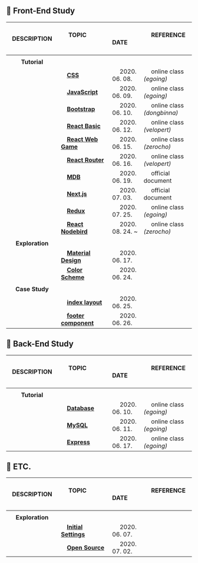 ## :runner: Front-End Study

| 　　 DESCRIPTION 　 　 | 　 TOPIC 　 　　　　　　 　　                                                    | 　 　　 DATE 　 　 　 | 　 REFERENCE 　　　 　　　　  |
| :--------------------: | :------------------------------------------------------------------------------- | :-------------------- | :---------------------------- |
|                        |                                                                                  |                       |                               |
|      **Tutorial**      |                                                                                  |                       |                               |
|                        | 　[**CSS**](./1_self_study_frontend/tutorial__css.md)                            | 　 2020. 06. 08.      | 　 online class _(egoing)_    |
|                        | 　[**JavaScript**](./1_self_study_frontend/tutorial__javascript.md)              | 　 2020. 06. 09.      | 　 online class _(egoing)_    |
|                        | 　[**Bootstrap**](./1_self_study_frontend/tutorial__bootstrap.md)                | 　 2020. 06. 10.      | 　 online class _(dongbinna)_ |
|                        | 　[**React Basic**](./1_self_study_frontend/tutorial__react_velopert.md)         | 　 2020. 06. 12.      | 　 online class _(velopert)_  |
|                        | 　[**React Web Game**](./1_self_study_frontend/tutorial__react_webgame.md)       | 　 2020. 06. 15.      | 　 online class _(zerocho)_   |
|                        | 　[**React Router**](./1_self_study_frontend/tutorial__react_router.md)          | 　 2020. 06. 16.      | 　 online class _(velopert)_  |
|                        | 　[**MDB**](./1_self_study_frontend/tutorial__mdb_react.md)                      | 　 2020. 06. 19.      | 　 official document          |
|                        | 　[**Next.js**](./1_self_study_frontend/tutorial__nextjs_bootstrap.md)           | 　 2020. 07. 03.      | 　 official document          |
|                        | 　[**Redux**](./1_self_study_frontend/tutorial__redux.md)                        | 　 2020. 07. 25.      | 　 online class _(egoing)_    |
|                        | 　[**React Nodebird**](./1_self_study_frontend/tutorial__react_nodebird.md)      | 　 2020. 08. 24. ~    | 　 online class _(zerocho)_   |
|                        |                                                                                  |                       |                               |
|    **Exploration**     |                                                                                  | 　　                  |                               |
|                        | 　[**Material Design**](./1_self_study_frontend/exploration__material_design.md) | 　 2020. 06. 17.      |                               |
|                        | 　[**Color Scheme**](./1_self_study_frontend/exploration__color_scheme.md)       | 　 2020. 06. 24.      |                               |
|                        |                                                                                  |                       |                               |
|     **Case Study**     |                                                                                  |                       |                               |
|                        | 　[**index layout**](./1_self_study_frontend/casestudy__index.md)                | 　 2020. 06. 25.      |                               |
|                        | 　[**footer component**](./1_self_study_frontend/casestudy__footer.md)           | 　 2020. 06. 26.      |                               |

## :runner: Back-End Study

| 　　 DESCRIPTION 　 　 | 　 TOPIC 　 　　　　　　 　　                                  | 　 　　 DATE 　 　 　 | 　 REFERENCE 　　　 　　　　 |
| :--------------------: | :------------------------------------------------------------- | :-------------------- | :--------------------------- |
|                        |                                                                |                       |                              |
|      **Tutorial**      |                                                                |                       |                              |
|                        | 　[**Database**](./2_self_study_backend/tutorial__database.md) | 　 2020. 06. 10.      | 　 online class _(egoing)_   |
|                        | 　[**MySQL**](./2_self_study_backend/tutorial__mysql.md)       | 　 2020. 06. 11.      | 　 online class _(egoing)_   |
|                        | 　[**Express**](./2_self_study_backend/tutorial__express.md)   | 　 2020. 06. 17.      | 　 online class _(egoing)_   |

## :runner: ETC.

| 　　 DESCRIPTION 　 　 | 　 TOPIC 　 　　　　　　 　　                                                     | 　 　　 DATE 　 　 　 | 　 REFERENCE 　　　 　　　　 |
| :--------------------: | :-------------------------------------------------------------------------------- | :-------------------- | :--------------------------- |
|                        |                                                                                   |                       |                              |
|    **Exploration**     |                                                                                   |                       |                              |
|                        | 　[**Initial Settings**](./1_self_study_frontend/exploration__initial_setting.md) | 　 2020. 06. 07.      |                              |
|                        | 　[**Open Source**](./1_self_study_frontend/exploration__open_source.md)          | 　 2020. 07. 02.      |                              |
